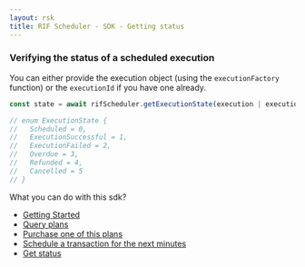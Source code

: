 ```yaml
---
layout: rsk
title: RIF Scheduler - SDK - Getting status
---
```


### Verifying the status of a scheduled execution

You can either provide the execution object (using the `executionFactory` function) or the `executionId` if you have one already.

```javascript
const state = await rifScheduler.getExecutionState(execution | executionId)

// enum ExecutionState {
//   Scheduled = 0,
//   ExecutionSuccessful = 1,
//   ExecutionFailed = 2,
//   Overdue = 3,
//   Refunded = 4,
//   Cancelled = 5
// }
```

What you can do with this sdk?

- [Getting Started](../index)
- [Query plans](../query-plans)
- [Purchase one of this plans](../purchasing-plan)
- [Schedule a transaction for the next minutes](../scheduling)
- [Get status](../statuses)